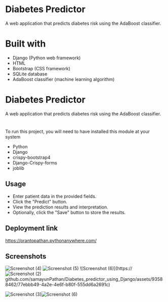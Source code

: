 
#  Diabetes Predictor

A web application that predicts diabetes risk using the AdaBoost classifier.


# Built with
  - Django (Python web framework)
  - HTML
  - Bootstrap (CSS framework)
  - SQLite database
  - AdaBoost classifier (machine learning algorithm)
  




#  Diabetes Predictor

A web application that predicts diabetes risk using the AdaBoost classifier.


# 

To run this project, you will need to have installed this module at your system

- Python  
- Django 
- crispy-bootstrap4
- Django-Crispy-forms
- joblib

## Usage
- Enter patient data in the provided fields.
- Click the "Predict" button.
- View the prediction results and interpretation.
- Optionally, click the "Save" button to store the results.


## Deployment link
https://prantopathan.pythonanywhere.com/



## Screenshots



![Screenshot (4)](https://github.com/samayunPathan/Diabetes_predictor_using_Django/assets/93588462/2ba91f6f-34b3-4272-b0f4-67cbdf77c872)
![Screenshot (5)](https://github.com/samayunPathan/Diabetes_predictor_using_Django/assets/93588462/3ad28069-2fef-4d08-b9de-da1fa51aec48)
![Screenshot (6)](https://![Screenshot (2)](https://github.com/samayunPathan/Diabetes_predictor_using_Django/assets/93588462/ec1513de-358d-4cf2-b831-4efc8853840f)
github.com/samayunPathan/Diabetes_predictor_using_Django/assets/93588462/77ebbb49-4a2e-4e6f-b80f-555dd6a2691c)


![Screenshot (3)](https://github.com/samayunPathan/Diabetes_predictor_using_Django/assets/93588462/2c26fcdc-a6ad-4f4d-9d65-761bf608d47e)![Screenshot (6)](https://github.com/samayunPathan/Diabetes_predictor_using_Django/assets/93588462/996758a2-fc70-442d-b83d-785892a8a513)

